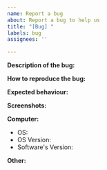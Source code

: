 ```yaml
---
name: Report a bug
about: Report a bug to help us
title: "[Bug] "
labels: bug
assignees: ''

---
```

<!---You can remove all the sections that aren't needed--->

<!---A precise description of the bug--->
**Description of the bug:**

<!---Steps to reproduce the bug :
1. Go to "..."
2. Click on "..."
3. Open "..."
4. The problème is here.--->
**How to reproduce the bug:**

<!---A precise description of the expected behaviour--->
**Expected behaviour:**

<!---If you can, join screenshots.--->
**Screenshots:**

<!---Computer's configuration--->
**Computer:**
 - OS:
 - OS Version:
 - Software's Version:

<!---If needed, add other informations.--->
**Other:**
